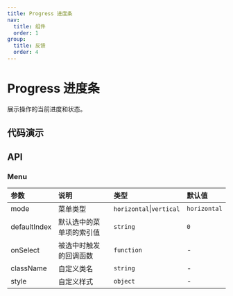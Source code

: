 ```yaml
---
title: Progress 进度条
nav:
  title: 组件
  order: 1
group:
  title: 反馈
  order: 4
---
```


# Progress 进度条

展示操作的当前进度和状态。

## 代码演示

<code src="./demo/basic.tsx"></code>


## API

### Menu
| 参数 | 说明 | 类型 | 默认值 |
| :-- | :-- | :-- | :-- |
| mode | 菜单类型 | `horizontal`\|`vertical`| `horizontal` |
| defaultIndex | 默认选中的菜单项的索引值 | `string` | `0` |
| onSelect | 被选中时触发的回调函数 | `function` | - |
| className | 自定义类名 | `string` | - |
| style | 自定义样式 | `object` | - |
